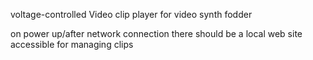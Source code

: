 voltage-controlled Video clip player for video synth fodder

on power up/after network connection there should be a local web site accessible for managing clips
